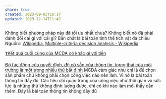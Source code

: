 ```yaml
---
share: true
created: 2023-09-05T16:17
updated: 2023-12-14T11:49
---
```

Không biết phương pháp này đã tối ưu nhất chưa? Không biết nó đã phải đánh đổi cái gì với cái gì?
Bản chất là bài toán tính thể tích vật đa chiều
Nguồn:: [Wikipedia](../../../%CE%9E%20Ngu%E1%BB%93n/Wikipedia.md), [Multiple-criteria decision analysis - Wikipedia](https://en.wikipedia.org/wiki/Multiple-criteria_decision_analysis)

[❓Kết quả cuối cùng của MCDA có khác gì với tiền](./%E2%9D%93K%E1%BA%BFt%20qu%E1%BA%A3%20cu%E1%BB%91i%20c%C3%B9ng%20c%E1%BB%A7a%20MCDA%20c%C3%B3%20kh%C3%A1c%20g%C3%AC%20v%E1%BB%9Bi%20ti%E1%BB%81n.md) 

[Độ tác động của quyết định, độ có sẵn của thông tin, trạng thái của môi trường là một trong nhiều thứ bất định](../../../C%E1%BB%99ng%20%C4%91%E1%BB%93ng,%20h%E1%BB%87%20sinh%20th%C3%A1i,%20h%E1%BB%87%20ph%E1%BB%A9c%20h%E1%BB%A3p/H%E1%BB%87%20ph%E1%BB%A9c%20h%E1%BB%A3p/%C4%90%E1%BB%99%20t%C3%A1c%20%C4%91%E1%BB%99ng%20c%E1%BB%A7a%20quy%E1%BA%BFt%20%C4%91%E1%BB%8Bnh,%20%C4%91%E1%BB%99%20c%C3%B3%20s%E1%BA%B5n%20c%E1%BB%A7a%20th%C3%B4ng%20tin,%20tr%E1%BA%A1ng%20th%C3%A1i%20c%E1%BB%A7a%20m%C3%B4i%20tr%C6%B0%E1%BB%9Dng%20l%C3%A0%20m%E1%BB%99t%20trong%20nhi%E1%BB%81u%20th%E1%BB%A9%20b%E1%BA%A5t%20%C4%91%E1%BB%8Bnh.md)
MCDA cảm giác như chỉ là để chọn sản phẩm chứ không phải chọn công việc nào nên làm. Vì nó là bài toán thông tin đầy đủ. Các tiêu chí quan trọng của công việc như thời gian và sức lực là những thứ không định lượng được, chỉ có khi nào làm mới thấy cần thêm. Đây là bài toán thông tin không đầy đủ
